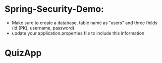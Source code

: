 # Spring-Security-Demo:
  * Make sure to create a database, table name as "users" and three fields (id (PK), username, password)
  * update your application.properties file to include this information.

# QuizApp
